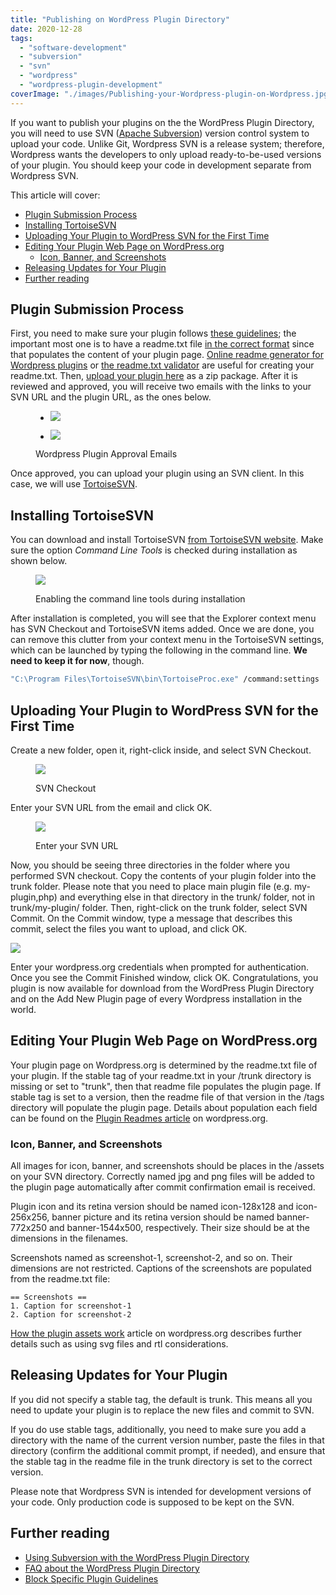 ```yaml
---
title: "Publishing on WordPress Plugin Directory"
date: 2020-12-28
tags: 
  - "software-development"
  - "subversion"
  - "svn"
  - "wordpress"
  - "wordpress-plugin-development"
coverImage: "./images/Publishing-your-Wordpress-plugin-on-Wordpress.jpg"
---
```


If you want to publish your plugins on the the WordPress Plugin Directory, you will need to use SVN ([Apache Subversion](https://subversion.apache.org/)) version control system to upload your code. Unlike Git, Wordpress SVN is a release system; therefore, Wordpress wants the developers to only upload ready-to-be-used versions of your plugin. You should keep your code in development separate from Wordpress SVN.

This article will cover:

- [Plugin Submission Process](#plugin-submission-process)
- [Installing TortoiseSVN](#installing-tortoisesvn)
- [Uploading Your Plugin to WordPress SVN for the First Time](#uploading-your-plugin-to-wordpress-svn-for-the-first-time)
- [Editing Your Plugin Web Page on WordPress.org](#editing-your-plugin-web-page-on-wordpressorg)
  - [Icon, Banner, and Screenshots](#icon-banner-and-screenshots)
- [Releasing Updates for Your Plugin](#releasing-updates-for-your-plugin)
- [Further reading](#further-reading)

## Plugin Submission Process

First, you need to make sure your plugin follows [these guidelines](https://developer.wordpress.org/plugins/wordpress-org/detailed-plugin-guidelines/); the important most one is to have a readme.txt file [in the correct format](https://wordpress.org/plugins/readme.txt) since that populates the content of your plugin page. [Online readme generator for Wordpress plugins](https://generatewp.com/plugin-readme/) or [the readme.txt validator](https://wordpress.org/plugins/developers/readme-validator/) are useful for creating your readme.txt. Then, [upload your plugin here](https://wordpress.org/plugins/developers/add/) as a zip package. After it is reviewed and approved, you will receive two emails with the links to your SVN URL and the plugin URL, as the ones below.

<figure>

- [![](images/Wordpress-Plugin-Approval-Email-1.png)](https://cacarer.com/wp/wp-content/uploads/2021/03/Wordpress-Plugin-Approval-Email-1.png)
    
- [![](images/Wordpress-Plugin-Approval-Email-2.png)](https://cacarer.com/wp/wp-content/uploads/2021/03/Wordpress-Plugin-Approval-Email-2.png)
    

<figcaption>

Wordpress Plugin Approval Emails

</figcaption>

</figure>

Once approved, you can upload your plugin using an SVN client. In this case, we will use [TortoiseSVN](https://tortoisesvn.net/downloads.html).

## Installing TortoiseSVN

You can download and install TortoiseSVN [from TortoiseSVN website](https://tortoisesvn.net/downloads.html). Make sure the option _Command Line Tools_ is checked during installation as shown below.

<figure>

![](images/TortoiseSVN-Command-Line-Tools-Installation-1.png)

<figcaption>

Enabling the command line tools during installation

</figcaption>

</figure>

After installation is completed, you will see that the Explorer context menu has SVN Checkout and TortoiseSVN items added. Once we are done, you can remove this clutter from your context menu in the TortoiseSVN settings, which can be launched by typing the following in the command line. **We need to keep it for now**, though.

```bash
"C:\Program Files\TortoiseSVN\bin\TortoiseProc.exe" /command:settings
```

## Uploading Your Plugin to WordPress SVN for the First Time

Create a new folder, open it, right-click inside, and select SVN Checkout.

<figure>

![](images/SVN-Checkout.png)

<figcaption>

SVN Checkout

</figcaption>

</figure>

Enter your SVN URL from the email and click OK.

<figure>

![](images/Enter-your-SVN-URL.png)

<figcaption>

Enter your SVN URL

</figcaption>

</figure>

Now, you should be seeing three directories in the folder where you performed SVN checkout. Copy the contents of your plugin folder into the trunk folder. Please note that you need to place main plugin file (e.g. my-plugin,php) and everything else in that directory in the trunk/ folder, not in trunk/my-plugin/ folder. Then, right-click on the trunk folder, select SVN Commit. On the Commit window, type a message that describes this commit, select the files you want to upload, and click OK.

![](images/SVN-Commit-Window.png)

Enter your wordpress.org credentials when prompted for authentication. Once you see the Commit Finished window, click OK. Congratulations, you plugin is now available for download from the WordPress Plugin Directory and on the Add New Plugin page of every Wordpress installation in the world.

## Editing Your Plugin Web Page on WordPress.org

Your plugin page on Wordpress.org is determined by the readme.txt file of your plugin. If the stable tag of your readme.txt in your /trunk directory is missing or set to "trunk", then that readme file populates the plugin page. If stable tag is set to a version, then the readme file of that version in the /tags directory will populate the plugin page. Details about population each field can be found on the [Plugin Readmes article](https://developer.wordpress.org/plugins/wordpress-org/how-your-readme-txt-works/) on wordpress.org.

### Icon, Banner, and Screenshots

All images for icon, banner, and screenshots should be places in the /assets on your SVN directory. Correctly named jpg and png files will be added to the plugin page automatically after commit confirmation email is received.

Plugin icon and its retina version should be named icon-128x128 and icon-256x256, banner picture and its retina version should be named banner-772x250 and banner-1544x500, respectively. Their size should be at the dimensions in the filenames.

Screenshots named as screenshot-1, screenshot-2, and so on. Their dimensions are not restricted. Captions of the screenshots are populated from the readme.txt file:

```raw
== Screenshots ==
1. Caption for screenshot-1
2. Caption for screenshot-2
```

[How the plugin assets work](https://developer.wordpress.org/plugins/wordpress-org/plugin-assets/) article on wordpress.org describes further details such as using svg files and rtl considerations.

## Releasing Updates for Your Plugin

If you did not specify a stable tag, the default is trunk. This means all you need to update your plugin is to replace the new files and commit to SVN.

If you do use stable tags, additionally, you need to make sure you add a directory with the name of the current version number, paste the files in that directory (confirm the additional commit prompt, if needed), and ensure that the stable tag in the readme file in the trunk directory is set to the correct version.

Please note that Wordpress SVN is intended for development versions of your code. Only production code is supposed to be kept on the SVN.

## Further reading

- [Using Subversion with the WordPress Plugin Directory](https://developer.wordpress.org/plugins/wordpress-org/how-to-use-subversion/)
- [FAQ about the WordPress Plugin Directory](https://developer.wordpress.org/plugins/wordpress-org/plugin-developer-faq/)
- [Block Specific Plugin Guidelines](https://developer.wordpress.org/plugins/wordpress-org/block-specific-plugin-guidelines/)
